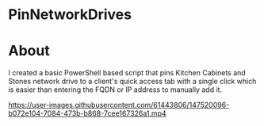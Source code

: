 # PinNetworkDrives

# About
I created a basic PowerShell based script that pins Kitchen Cabinets and Stones network drive to a client's quick access tab with a single click which is easier than entering the FQDN or IP address to manually add it.

https://user-images.githubusercontent.com/61443806/147520096-b072e104-7084-473b-b868-7cee167326a1.mp4

